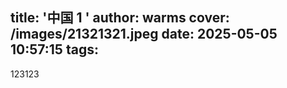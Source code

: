 title: '中国 1  '
author: warms
cover: /images/21321321.jpeg
date: 2025-05-05 10:57:15
tags:
---
[](https://)

123123
